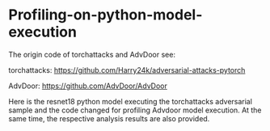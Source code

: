 # Profiling-on-python-model-execution
The origin code of torchattacks and AdvDoor see:

torchattacks: https://github.com/Harry24k/adversarial-attacks-pytorch

AdvDoor: https://github.com/AdvDoor/AdvDoor

Here is the resnet18 python model executing the torchattacks adversarial sample and the code changed for profiling Advdoor model execution. At the same time, the respective analysis results are also provided.
